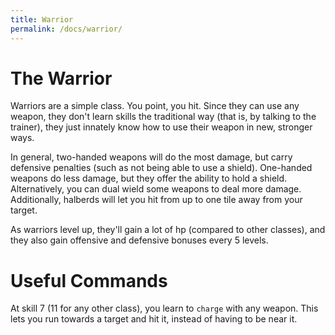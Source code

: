 ```yaml
---
title: Warrior
permalink: /docs/warrior/
---
```


# The Warrior

Warriors are a simple class. You point, you hit. Since they can use any weapon, they don't learn skills the traditional way (that is, by talking to the trainer), they just innately know how to use their weapon in new, stronger ways. 

In general, two-handed weapons will do the most damage, but carry defensive penalties (such as not being able to use a shield). One-handed weapons do less damage, but they offer the ability to hold a shield. Alternatively, you can dual wield some weapons to deal more damage. Additionally, halberds will let you hit from up to one tile away from your target.

As warriors level up, they'll gain a lot of hp (compared to other classes), and they also gain offensive and defensive bonuses every 5 levels.

# Useful Commands

At skill 7 (11 for any other class), you learn to `charge` with any weapon. This lets you run towards a target and hit it, instead of having to be near it.
